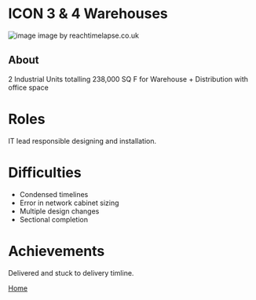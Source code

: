 # ICON 3 & 4 Warehouses


![image](https://iconindustrial.reachtimelapse.co.uk/iconmanchester/unit3/camera2/pics/s2/sep0220i/s041420_.jpg)
image by reachtimelapse.co.uk


## About

2 Industrial Units totalling 238,000 SQ F for Warehouse + Distribution with office space

# Roles

IT lead responsible designing and installation. 

# Difficulties

- Condensed timelines
- Error in network cabinet sizing
- Multiple design changes
- Sectional completion


# Achievements

Delivered and stuck to delivery timline.

[Home](../index.md)




